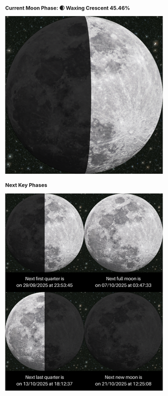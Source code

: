 ### Current Moon Phase: 🌒 Waxing Crescent 45.46%
![Moon Phase](moonphase.png)
### Next Key Phases
![Gallery](gallery.png)